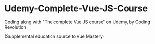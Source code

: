 # Udemy-Complete-Vue-JS-Course

Coding along with "The complete Vue JS course" on Udemy, by Coding Revolution

(Supplemental education source to Vue Mastery)
